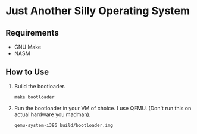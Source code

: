 # Just Another Silly Operating System

## Requirements
- GNU Make
- NASM

## How to Use
1. Build the bootloader.

    ```make bootloader```

2. Run the bootloader in your VM of choice. I use QEMU. (Don't run this on actual hardware you madman).

    ```qemu-system-i386 build/bootloader.img```